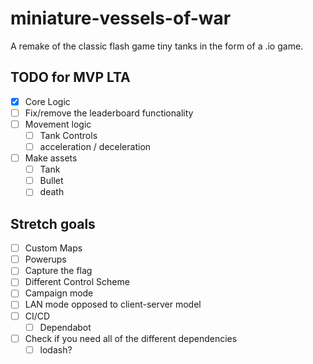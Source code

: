 # miniature-vessels-of-war

A remake of the classic flash game tiny tanks in the form of a .io game.

## TODO for MVP LTA

- [x] Core Logic
- [ ] Fix/remove the leaderboard functionality
- [ ] Movement logic
    - [ ] Tank Controls
    - [ ] acceleration / deceleration
- [ ] Make assets
    - [ ] Tank
    - [ ] Bullet
    - [ ] death

## Stretch goals

- [ ] Custom Maps
- [ ] Powerups
- [ ] Capture the flag
- [ ] Different Control Scheme
- [ ] Campaign mode
- [ ] LAN mode opposed to client-server model
- [ ] CI/CD
    - [ ] Dependabot
- [ ] Check if you need all of the different dependencies
    - [ ] lodash?
